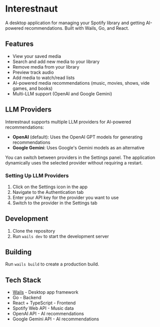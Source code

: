 # Interestnaut

A desktop application for managing your Spotify library and getting AI-powered recommendations. Built with Wails, Go, and React.

## Features

- View your saved media
- Search and add new media to your library
- Remove media from your library
- Preview track audio
- Add media to watch/read lists
- AI-powered media recommendations (music, movies, shows, vide games, and books)
- Multi-LLM support (OpenAI and Google Gemini)

## LLM Providers

Interestnaut supports multiple LLM providers for AI-powered recommendations:

- **OpenAI** (default): Uses the OpenAI GPT models for generating recommendations
- **Google Gemini**: Uses Google's Gemini models as an alternative

You can switch between providers in the Settings panel. The application dynamically uses the selected provider without requiring a restart.

### Setting Up LLM Providers

1. Click on the Settings icon in the app
2. Navigate to the Authentication tab
3. Enter your API key for the provider you want to use
4. Switch to the provider in the Settings tab

## Development

1. Clone the repository
2. Run `wails dev` to start the development server

## Building

Run `wails build` to create a production build.

## Tech Stack

- [Wails](https://wails.io/) - Desktop app framework
- Go - Backend
- React + TypeScript - Frontend
- Spotify Web API - Music data
- OpenAI API - AI recommendations
- Google Gemini API - AI recommendations
